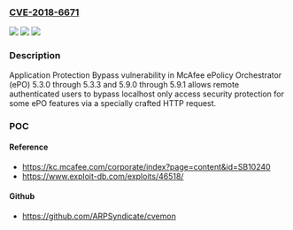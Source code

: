 ### [CVE-2018-6671](https://cve.mitre.org/cgi-bin/cvename.cgi?name=CVE-2018-6671)
![](https://img.shields.io/static/v1?label=Product&message=ePolicy%20Orchestrator%20(ePO)&color=blue)
![](https://img.shields.io/static/v1?label=Version&message=5.3.0%20through%205.3.35.3.3%20with%20hotfix%20EPO5xHF1229850%20&color=brighgreen)
![](https://img.shields.io/static/v1?label=Vulnerability&message=Application%20Protection%20Bypass%20vulnerability%0A&color=brighgreen)

### Description

Application Protection Bypass vulnerability in McAfee ePolicy Orchestrator (ePO) 5.3.0 through 5.3.3 and 5.9.0 through 5.9.1 allows remote authenticated users to bypass localhost only access security protection for some ePO features via a specially crafted HTTP request.

### POC

#### Reference
- https://kc.mcafee.com/corporate/index?page=content&id=SB10240
- https://www.exploit-db.com/exploits/46518/

#### Github
- https://github.com/ARPSyndicate/cvemon

